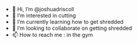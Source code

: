 - 👋 Hi, I’m @joshuadriscoll
- 👀 I’m interested in cutting
- 🌱 I’m currently learning how to get shredded
- 💞️ I’m looking to collaborate on getting shredded
- 📫 How to reach me : in the gym

<!---
joshuadriscoll/joshuadriscoll is a ✨ special ✨ repository because its `README.md` (this file) appears on your GitHub profile.
You can click the Preview link to take a look at your changes.
--->
